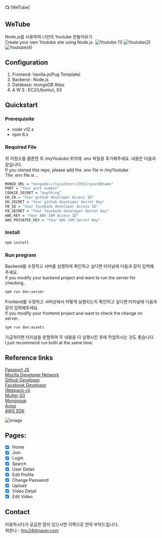 📺 [WeTube]

## WeTube

Node.js를 사용하여 나만의 Youtube 만들어보기  
Create your own Youtube site using Node.js.
![Youtube (1)](https://user-images.githubusercontent.com/66726731/149139194-99ae0071-dc48-40ab-b1d0-66132a64367e.png) ![Youtube(2)](https://user-images.githubusercontent.com/66726731/149139454-ff8d95ee-6bb6-415e-83ac-69d02f46644e.jpg) 
![Youtube(4)](https://user-images.githubusercontent.com/66726731/149139556-c280405d-839e-4518-bec1-b764ce808e9d.jpg)


## Configuration

1. Frontend: Vanilla.js(Pug Template)
2. Backend : Node.js
3. Database: mongoDB Atlas
4. A W S : EC2(Ubuntu), S3

## Quickstart

### Prerequisite

- node v12.x
- npm 6.x

### Required File

위 저장소를 클론한 후 /myYoutube 위치에 .env 파일을 추가해주세요. 내용은 다음과 같습니다.  
If you cloned this repo, please add the .env file in /myYoutube  
The .env file is ..

```sh
MONGO_URL = "mongodb://localhost:27017/yourDBname"
PORT = "Your port number"
COOKIE_SECRET = "anything"
GH_ID = "Your github developer Access ID"
GH_SECRET = "Your github developer Secret Key"
FB_ID = "Your facebook developer Access ID"
FB_SECRET = "Your facebook developer Secret Key"
AWS_KEY = "Your AWS IAM Access ID"
AWS_PRIVATEE_KEY = "Your AWS IAM Secret Key"
```

### Install

```sh
npm install
```

### Run program

Backend를 수정하고 서버를 실행하여 확인하고 싶다면 터미널에 다음과 같이 입력해주세요.  
If you modify your backend project and want to run the server for checking..

```sh
npm run dev:server
```

Frontend를 수정하고 서버상에서 어떻게 실행되는지 확인하고 싶다면 터미널에 다음과 같이 입력해주세요.  
If you modify your frontend project and want to check the change on server..

```sh
npm run dev:assets
```

가급적이면 터미널을 분할하여 두 내용을 다 실행시킨 후에 작업하시는 것도 좋습니다.  
I just recommend run both at the same time.

## Reference links

[Passport JS](http://www.passportjs.org/)  
[Mozilla Developer Network](https://developer.mozilla.org/en-US/docs/Web)  
[Github Developer](https://developer.github.com/program/)  
[Facebook Developer](https://developers.facebook.com/)  
[Webpack-cli](https://www.npmjs.com/package/webpack-cli)  
[Multer-S3](https://www.npmjs.com/package/multer-s3)  
[Mongoose](https://mongoosejs.com/)  
[Axios](https://www.npmjs.com/package/axios)  
[AWS SDK](https://aws.amazon.com/ko/sdk-for-node-js/)

![image](https://user-images.githubusercontent.com/66726731/113316637-8b116200-9349-11eb-84ef-052c4f405ad7.png)


## Pages:

- [x] Home
- [x] Join
- [x] Login
- [x] Search
- [x] User Detail
- [x] Edit Profile
- [x] Change Password
- [x] Upload
- [x] Video Detail
- [x] Edit Video

## Contact

이용하시다가 궁금한 점이 있으시면 이쪽으로 연락 부탁드립니다.  
최한나 - hnc24@naver.com
